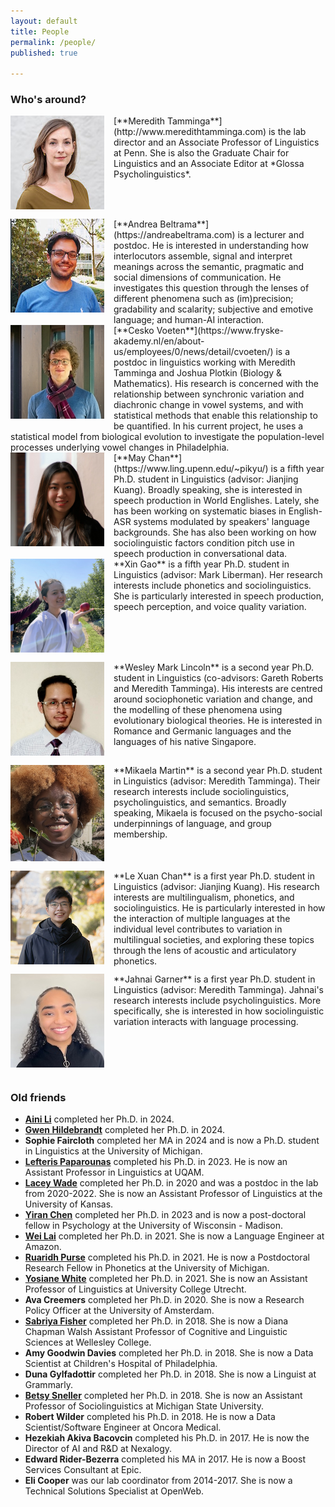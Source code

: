 ```yaml
---
layout: default
title: People
permalink: /people/
published: true
    
---
```


### Who's around?

  
<img src="/images/meredith_lab.jpg" alt="Headshot of a white woman with wavy light brown hair, wearing an olive blouse." style="width: 150px; float: left; margin: 0px 15px 15px 0px;" />
[**Meredith Tamminga**](http://www.meredithtamminga.com) is the lab director and an Associate Professor of Linguistics at Penn. She is also the Graduate Chair for Linguistics and an Associate Editor at *Glossa Psycholinguistics*. 

<br style="clear:both" />

<img src="/images/andrea.jpeg" alt="Headshot of a white man with short dark hair and glasses, wearing a blue tshirt." style="width: 150px; float: left; margin: 0px 15px 15px 0px;" />
[**Andrea Beltrama**](https://andreabeltrama.com) is a lecturer and postdoc. He is interested in understanding how interlocutors assemble, signal and interpret meanings across the semantic, pragmatic and social dimensions of communication. He investigates this question through the lenses of different phenomena such as (im)precision; gradability and scalarity; subjective and emotive language; and human-AI interaction.

<br style="clear:both" />

<img src="/images/cesko.jpeg" alt="Headshot of a white man with short curly brown hair and glasses, wearing a blue sweater and maroon scarf." style="width: 150px; float: left; margin: 0px 15px 15px 0px;" />
[**Cesko Voeten**](https://www.fryske-akademy.nl/en/about-us/employees/0/news/detail/cvoeten/) is a postdoc in linguistics working with Meredith Tamminga and Joshua Plotkin (Biology & Mathematics). His research is concerned with the relationship between synchronic variation and diachronic change in vowel systems, and with statistical methods that enable this relationship to be quantified. In his current project, he uses a statistical model from biological evolution to investigate the population-level processes underlying vowel changes in Philadelphia.

<br style="clear:both" />

<img src="/images/may.jpeg" alt="Headshot of an Asian woman with long dark hair wearing a white button-up and black jacket." style="width: 150px; float: left; margin: 0px 15px 15px 0px;" />
[**May Chan**](https://www.ling.upenn.edu/~pikyu/) is a fifth year Ph.D. student in Linguistics (advisor: Jianjing Kuang). Broadly speaking, she is interested in speech production in World Englishes. Lately, she has been working on systematic biases in English-ASR systems modulated by speakers' language backgrounds. She has also been working on how sociolinguistic factors condition pitch use in speech production in conversational data.

<br style="clear:both" />

<img src="/images/xin.jpeg" alt="Headshot of an Asian woman in a white windbreaker holding an apple. Someone is playfully holding up bunny ears behind her head." style="width: 150px; float: left; margin: 0px 15px 15px 0px;" />
**Xin Gao** is a fifth year Ph.D. student in Linguistics (advisor: Mark Liberman). Her research interests include phonetics and sociolinguistics. She is particularly interested in speech production, speech perception, and voice quality variation.

<br style="clear:both" />

<img src="/images/wesley.png" alt="Headshot of a multiracial man with facial hair, a mustache, and glasses, wearing a shirt and tie." style="width: 150px; float: left; margin: 0px 15px 15px 0px;" />
**Wesley Mark Lincoln** is a second year Ph.D. student in Linguistics (co-advisors: Gareth Roberts and Meredith Tamminga). His interests are centred around sociophonetic variation and change, and the modelling of these phenomena using evolutionary biological theories. He is interested in Romance and Germanic languages and the languages of his native Singapore.

<br style="clear:both" />

<img src="/images/mikaela.jpg" alt="Headshot of a Black non-binary person with glasses and piercings standing behind a flower." style="width: 150px; float: left; margin: 0px 15px 15px 0px;" />
**Mikaela Martin**  is a second year Ph.D. student in Linguistics (advisor: Meredith Tamminga). Their research interests include sociolinguistics, psycholinguistics, and semantics. Broadly speaking, Mikaela is focused on the psycho-social underpinnings of language, and group membership. 

<br style="clear:both" />

<img src="/images/lexuan.jpg" alt="Headshot of an Asian man with glasses standing outside in a black coat and scarf." style="width: 150px; float: left; margin: 0px 15px 15px 0px;" />
**Le Xuan Chan** is a first year Ph.D. student in Linguistics (advisor: Jianjing Kuang). His research interests are multilingualism, phonetics, and sociolinguistics. He is particularly interested in how the interaction of multiple languages at the individual level contributes to variation in multilingual societies, and exploring these topics through the lens of acoustic and articulatory phonetics.

<br style="clear:both" />

<img src="/images/jahnai.jpg" alt="Headshot of a Black woman with a ponytail wearing a black zip-up." style="width: 150px; float: left; margin: 0px 15px 15px 0px;" />
**Jahnai Garner** is a first year Ph.D. student in Linguistics (advisor: Meredith Tamminga). Jahnai's research interests include psycholinguistics. More specifically, she is interested in how sociolinguistic variation interacts with language processing.

<br style="clear:both" />


### Old friends

- [**Aini Li**](https://ainili-linguist.github.io/) completed her Ph.D. in 2024.
- [**Gwen Hildebrandt**](https://www.penngwen.net/) completed her Ph.D. in 2024. 
- **Sophie Faircloth** completed her MA in 2024 and is now a Ph.D. student in Linguistics at the University of Michigan.
- [**Lefteris Paparounas**](https://paparounas.net) completed his Ph.D. in 2023. He is now an Assistant Professor in Linguistics at UQAM. 
- [**Lacey Wade**](https://laceywade.github.io/) completed her Ph.D. in 2020 and was a postdoc in the lab from 2020-2022. She is now an Assistant Professor of Linguistics at the University of Kansas.
- [**Yiran Chen**](https://sites.google.com/sas.upenn.edu/yiranchen/home) completed her Ph.D. in 2023 and is now a post-doctoral fellow in Psychology at the University of Wisconsin - Madison.
- [**Wei Lai**](https://weilaiphonetics.github.io/home/) completed her Ph.D. in 2021. She is now a Language Engineer at Amazon.
- [**Ruaridh Purse**](https://www.rupurse.com/) completed his Ph.D. in 2021. He is now a Postdoctoral Research Fellow in Phonetics at the University of Michigan.
- [**Yosiane White**](https://yosianewhite.net/) completed her Ph.D. in 2021. She is now an Assistant Professor of Linguistics at University College Utrecht.
- **Ava Creemers** completed her Ph.D. in 2020. She is now a Research Policy Officer at the University of Amsterdam.
- [**Sabriya Fisher**](https://www.sabriya-fisher.com/) completed her Ph.D. in 2018. She is now a Diana Chapman Walsh Assistant Professor of Cognitive and Linguistic Sciences at Wellesley College.
- **Amy Goodwin Davies** completed her Ph.D. in 2018. She is now a Data Scientist at Children's Hospital of Philadelphia.
- **Duna Gylfadottir** completed her Ph.D. in 2018. She is now a Linguist at Grammarly.
- [**Betsy Sneller**](https://betsysneller.github.io) completed her Ph.D. in 2018. She is now an Assistant Professor of Sociolinguistics at Michigan State University.
- **Robert Wilder** completed his Ph.D. in 2018. He is now a Data Scientist/Software Engineer at Oncora Medical.
- **Hezekiah Akiva Bacovcin** completed his Ph.D. in 2017. He is now the Director of AI and R&D at Nexalogy.
- **Edward Rider-Bezerra** completed his MA in 2017. He is now a Boost Services Consultant at Epic.
- **Eli Cooper** was our lab coordinator from 2014-2017. She is now a Technical Solutions Specialist at OpenWeb.


